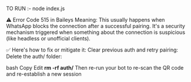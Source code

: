 TO RUN :- node index.js

⚠️ Error Code 515 in Baileys
Meaning:
This usually happens when WhatsApp blocks the connection after a successful pairing. It's a security mechanism triggered when something about the connection is suspicious (like headless or unofficial clients).

✅ Here's how to fix or mitigate it:
Clear previous auth and retry pairing:
Delete the auth/ folder:

bash
Copy
Edit
**rm -rf auth/**
Then re-run your bot to re-scan the QR code and re-establish a new session

